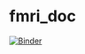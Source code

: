 # fmri_doc

[![Binder](https://mybinder.org/badge_logo.svg)](https://mybinder.org/v2/gh/hdahmou/fmri_doc/HEAD)